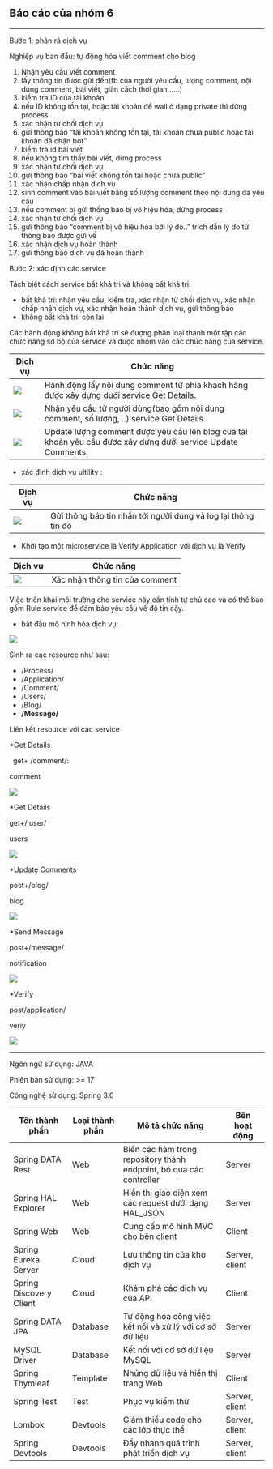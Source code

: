 ## Báo cáo của nhóm 6 ##
---

﻿Bước 1: phân rã dịch vụ

Nghiệp vụ ban đầu: tự động hóa viết comment cho blog

1. Nhận yêu cầu viết comment
1. lấy thông tin được gửi đến(fb của người yêu cầu, lượng comment, nội dung comment, bài viết, giãn cách thời gian,…..)
1. kiểm tra ID của tài khoản
1. nếu ID không tồn tại, hoặc tài khoản để wall ở dạng private thì dừng process
1. xác nhận từ chối dịch vụ
1. gửi thông báo “tài khoản không tồn tại, tài khoản chưa public hoặc tài khoản đã chặn bot”
1. kiểm tra id bài viết
1. nếu không tìm thấy bài viết, dừng process
1. xác nhận từ chối dịch vụ
1. gửi thông báo “bài viết không tồn tại hoặc chưa public”
1. xác nhận chấp nhận dịch vụ
1. sinh comment vào bài viết bằng số lượng comment theo nội dung đã yêu cầu
1. nếu comment bị gửi thống báo bị vô hiệu hóa, dừng process
1. xác nhận từ chối dịch vụ
1. gửi thông báo “comment bị vô hiệu hóa bởi lý do..” trích dẫn lý do từ thông báo được gửi về
1. xác nhận dịch vụ hoàn thành 
1. gửi thông báo dịch vụ đã hoàn thành

Bước 2: xác định các service

Tách biệt cách service bất khả tri và không bất khả tri:

- bất khả tri: nhận yêu cầu, kiểm tra, xác nhận từ chối dịch vụ, xác nhận chấp nhận dịch vụ, xác nhận hoàn thành dịch vụ, gửi thông báo
- không bất khả tri: còn lại

Các hành động không bất khả tri sẽ đượng phân loại thành một tập các chức năng sơ bộ của service và được nhóm vào các chức năng của service.

| Dịch vụ | Chức năng |
| ----- | -----|
| ![](readme_imgs/Aspose.Words.e39c383a-e8f4-482c-8236-b1e138061437.001.png)| Hành động lấy nội dung comment từ phía khách hàng được xây dựng dưới service Get Details. | 
| ![](readme_imgs/Aspose.Words.e39c383a-e8f4-482c-8236-b1e138061437.002.png) | Nhận yêu cầu từ người dùng(bao gồm nội dung comment, số lượng, ..) service Get Details.
| ![](readme_imgs/Aspose.Words.e39c383a-e8f4-482c-8236-b1e138061437.003.png) | Update lượng comment được yêu cầu lên blog của tài khoản yêu cầu được xây dựng dưới service Update Comments.

- xác định dịch vụ ultility : 

| Dịch vụ | Chức năng |
| ----- | -----|
| ![](readme_imgs/Aspose.Words.e39c383a-e8f4-482c-8236-b1e138061437.004.png) | Gửi thông báo tin nhắn tới người dùng và log lại thông tin đó |

- Khởi tạo một microservice là Verify Application với dịch vụ là Verify

| Dịch vụ | Chức năng |
| ----- | -----|
| ![](readme_imgs/Aspose.Words.e39c383a-e8f4-482c-8236-b1e138061437.005.png) | Xác nhận thông tin của comment|

Việc triển khai môi trường cho service này cần tính tự chủ cao và có thể bao gồm Rule service để đảm bảo yêu cầu về độ tin cậy.

- bắt đầu mô hình hóa dịch vụ: 

![](readme_imgs/Aspose.Words.e39c383a-e8f4-482c-8236-b1e138061437.006.png)

Sinh ra các resource như sau:

- /Process/
- /Application/
- /Comment/
- /Users/
- /Blog/
- **/Message/**

Liên kết resource với các service

\*Get Details

` `get+ /comment/: 

comment

![](readme_imgs/Aspose.Words.e39c383a-e8f4-482c-8236-b1e138061437.007.png)

\*Get Details

get+/ user/

users

![](readme_imgs/Aspose.Words.e39c383a-e8f4-482c-8236-b1e138061437.008.png)

\*Update Comments

post+/blog/ 

blog 

![](readme_imgs/Aspose.Words.e39c383a-e8f4-482c-8236-b1e138061437.009.png)

\*Send Message

post+/message/ 

notification

![](readme_imgs/Aspose.Words.e39c383a-e8f4-482c-8236-b1e138061437.010.png)

\*Verify

post/application/

veriy

![](readme_imgs/Aspose.Words.e39c383a-e8f4-482c-8236-b1e138061437.011.png)

------

Ngôn ngữ sử dụng: JAVA

Phiên bản sử dụng: >= 17

Công nghệ sử dụng: Spring 3.0

Tên thành phần | Loại thành phần | Mô tả chức năng | Bên hoạt động 
-----|-----|-----|-----|
Spring DATA Rest | Web | Biến các hàm trong repository thành endpoint, bỏ qua các controller|Server
Spring HAL Explorer | Web | Hiển thị giao diện xem các request dưới dạng HAL_JSON| Server 
Spring Web | Web | Cung cấp mô hình MVC cho bên client| Client
Spring Eureka Server | Cloud | Lưu thông tin của kho dịch vụ | Server, client
Spring Discovery Client | Cloud | Khám phá các dịch vụ của API| Client
Spring DATA JPA | Database | Tự động hóa công việc kết nối và xử lý với cơ sở dữ liệu| Server
MySQL Driver | Database | Kết nối với cơ sở dữ liệu MySQL | Server
Spring Thymleaf | Template | Nhúng dữ liệu và hiển thị trang Web | Client
Spring Test | Test | Phục vụ kiểm thử | Server, client
Lombok | Devtools | Giảm thiểu code cho các lớp thực thể | Server, client
Spring Devtools | Devtools | Đẩy nhanh quá trình phát triển dịch vụ | Server, client
